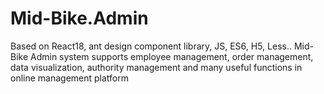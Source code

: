 # Mid-Bike.Admin
Based on React18, ant design component library, JS, ES6, H5, Less.. Mid-Bike Admin system supports employee management, order management, data visualization, authority management and many useful functions in online management platform
